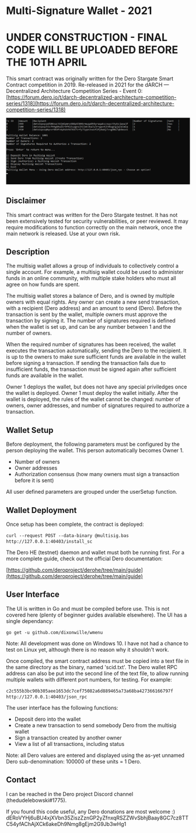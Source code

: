 # Multi-Signature Wallet - 2021 

# UNDER CONSTRUCTION - FINAL CODE WILL BE UPLOADED BEFORE THE 10TH APRIL

This smart contract was originally written for the Dero Stargate Smart Contract competition in 2019. Re-released in 2021 for the dARCH — Decentralized Architecture Competition Series - Event 0: [https://forum.dero.io/t/darch-decentralized-architecture-competition-series/1318](https://forum.dero.io/t/darch-decentralized-architecture-competition-series/1318)

![screenshot](https://github.com/Lebowski1234/dero-multisig-2021/blob/bfc308d6532e831f65ebe7ac445350f1bc5861ec/screenshot.png)

## Disclaimer

This smart contract was written for the Dero Stargate testnet. It has not been extensively tested for security vulnerabilities, or peer reviewed. It may require modifications to function correctly on the main network, once the main network is released. Use at your own risk.

## Description

The multisig wallet allows a group of individuals to collectively control a single account. For example, a multisig wallet could be used to administer funds in an online community, with multiple stake holders who must all agree on how funds are spent.

The multisig wallet stores a balance of Dero, and is owned by multiple owners with equal rights. Any owner can create a new send transaction, with a recipient (Dero address) and an amount to send (Dero). Before the transaction is sent by the wallet, multiple owners must approve the transaction by signing it. The number of signatures required is defined when the wallet is set up, and can be any number between 1 and the number of owners.

When the required number of signatures has been received, the wallet executes the transaction automatically, sending the Dero to the recipient. It is up to the owners to make sure sufficient funds are available in the wallet before signing a transaction. If sending the transaction fails due to insufficient funds, the transaction must be signed again after sufficient funds are available in the wallet.

Owner 1 deploys the wallet, but does not have any special priviledges once the wallet is deployed. Owner 1 must deploy the wallet initially. After the wallet is deployed, the rules of the wallet cannot be changed: number of owners, owner addresses, and number of signatures required to authorize a transaction.

## Wallet Setup

Before deployment, the following parameters must be configured by the person deploying the wallet. This person automatically becomes Owner 1.

* Number of owners
* Owner addresses
* Authorization consensus (how many owners must sign a transaction before it is sent)

All user defined parameters are grouped under the userSetup function.

## Wallet Deployment

Once setup has been complete, the contract is deployed:

```
curl --request POST --data-binary @multisig.bas http://127.0.0.1:40403/install_sc
```

The Dero HE (testnet) daemon and wallet must both be running first. For a more complete guide, check out the official Dero documentation:

[https://github.com/deroproject/derohe/tree/main/guide](https://github.com/deroproject/derohe/tree/main/guide)



## User Interface

The UI is written in Go and must be compiled before use. This is not covered here (plenty of beginner guides available elsewhere). The UI has a single dependancy:

```
go get -u github.com/dixonwille/wmenu
```

Note: All development was done on Windows 10. I have not had a chance to test on Linux yet, although there is no reason why it shouldn't work. 

Once compiled, the smart contract address must be copied into a text file in the same directory as the binary, named 'scid.txt'. The Dero wallet RPC address can also be put into the second line of the text file, to allow running multiple wallets with different port numbers, for testing. For example:

```
c2c555b3bc90b305aee1653dc7cef75082a6d889465a73a68ba427366166797f
http://127.0.0.1:40403/json_rpc
```

The user interface has the following functions:

- Deposit dero into the wallet
- Create a new transaction to send somebody Dero from the multisig wallet
- Sign a transaction created by another owner
- View a list of all transactions, including status

Note: all Dero values are entered and displayed using the as-yet unnamed Dero sub-denomination: 100000 of these units = 1 Dero. 


## Contact
I can be reached in the Dero project Discord channel (thedudelebowski#1775). 

If you found this code useful, any Dero donations are most welcome :) dERoVYHj6uBU4xjXVbn35ZiszZznGP2yZfnxqRSZZWvSbhjBaay8GC7cz8TTC54yfAChAjXCk6akeDh9Nmg8gEjm2G9Jb3wHg1
